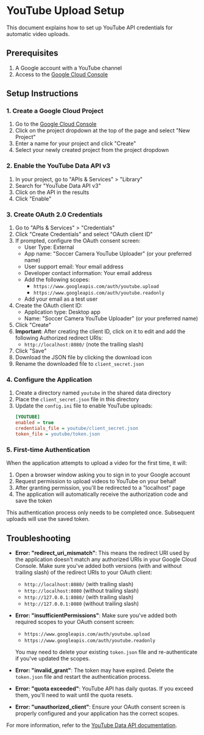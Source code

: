 # YouTube Upload Setup

This document explains how to set up YouTube API credentials for automatic video uploads.

## Prerequisites

1. A Google account with a YouTube channel
2. Access to the [Google Cloud Console](https://console.cloud.google.com/)

## Setup Instructions

### 1. Create a Google Cloud Project

1. Go to the [Google Cloud Console](https://console.cloud.google.com/)
2. Click on the project dropdown at the top of the page and select "New Project"
3. Enter a name for your project and click "Create"
4. Select your newly created project from the project dropdown

### 2. Enable the YouTube Data API v3

1. In your project, go to "APIs & Services" > "Library"
2. Search for "YouTube Data API v3"
3. Click on the API in the results
4. Click "Enable"

### 3. Create OAuth 2.0 Credentials

1. Go to "APIs & Services" > "Credentials"
2. Click "Create Credentials" and select "OAuth client ID"
3. If prompted, configure the OAuth consent screen:
   - User Type: External
   - App name: "Soccer Camera YouTube Uploader" (or your preferred name)
   - User support email: Your email address
   - Developer contact information: Your email address
   - Add the following scopes:
     - `https://www.googleapis.com/auth/youtube.upload`
     - `https://www.googleapis.com/auth/youtube.readonly`
   - Add your email as a test user
4. Create the OAuth client ID:
   - Application type: Desktop app
   - Name: "Soccer Camera YouTube Uploader" (or your preferred name)
5. Click "Create"
6. **Important**: After creating the client ID, click on it to edit and add the following Authorized redirect URIs:
   - `http://localhost:8080/` (note the trailing slash)
7. Click "Save"
8. Download the JSON file by clicking the download icon
9. Rename the downloaded file to `client_secret.json`

### 4. Configure the Application

1. Create a directory named `youtube` in the shared data directory
2. Place the `client_secret.json` file in this directory
3. Update the `config.ini` file to enable YouTube uploads:
   ```ini
   [YOUTUBE]
   enabled = true
   credentials_file = youtube/client_secret.json
   token_file = youtube/token.json
   ```

### 5. First-time Authentication

When the application attempts to upload a video for the first time, it will:

1. Open a browser window asking you to sign in to your Google account
2. Request permission to upload videos to YouTube on your behalf
3. After granting permission, you'll be redirected to a "localhost" page
4. The application will automatically receive the authorization code and save the token

This authentication process only needs to be completed once. Subsequent uploads will use the saved token.

## Troubleshooting

- **Error: "redirect_uri_mismatch"**: This means the redirect URI used by the application doesn't match any authorized URIs in your Google Cloud Console. Make sure you've added both versions (with and without trailing slash) of the redirect URIs to your OAuth client:
  - `http://localhost:8080/` (with trailing slash)
  - `http://localhost:8080` (without trailing slash)
  - `http://127.0.0.1:8080/` (with trailing slash)
  - `http://127.0.0.1:8080` (without trailing slash)

- **Error: "insufficientPermissions"**: Make sure you've added both required scopes to your OAuth consent screen:
  - `https://www.googleapis.com/auth/youtube.upload`
  - `https://www.googleapis.com/auth/youtube.readonly`
  
  You may need to delete your existing `token.json` file and re-authenticate if you've updated the scopes.

- **Error: "invalid_grant"**: The token may have expired. Delete the `token.json` file and restart the authentication process.
- **Error: "quota exceeded"**: YouTube API has daily quotas. If you exceed them, you'll need to wait until the quota resets.
- **Error: "unauthorized_client"**: Ensure your OAuth consent screen is properly configured and your application has the correct scopes.

For more information, refer to the [YouTube Data API documentation](https://developers.google.com/youtube/v3/docs). 